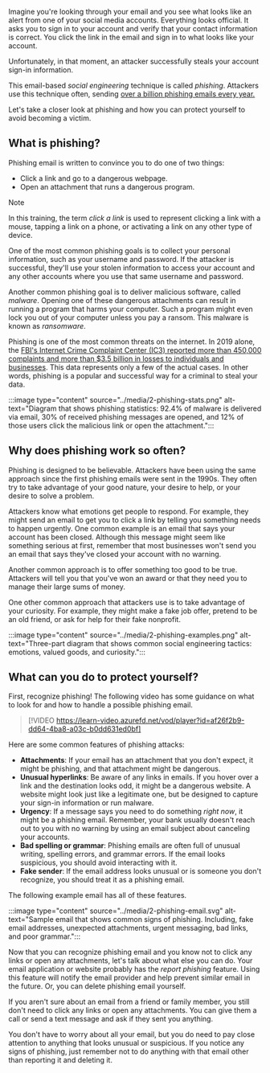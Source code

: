 Imagine you're looking through your email and you see what looks like an alert from one of your social media accounts. Everything looks official. It asks you to sign in to your account and verify that your contact information is correct. You click the link in the email and sign in to what looks like your account.

Unfortunately, in that moment, an attacker successfully steals your account sign-in information.

This email-based *social engineering* technique is called *phishing*. Attackers use this technique often, sending [over a billion phishing emails every year.](https://www.microsoft.com/security/blog/2018/10/17/how-office-365-learned-to-reel-in-phish/?azure-portal=true)

Let's take a closer look at phishing and how you can protect yourself to avoid becoming a victim.

## What is phishing?

Phishing email is written to convince you to do one of two things:

- Click a link and go to a dangerous webpage.
- Open an attachment that runs a dangerous program.

> [!NOTE]
> In this training, the term *click a link* is used to represent clicking a link with a mouse, tapping a link on a phone, or activating a link on any other type of device.

One of the most common phishing goals is to collect your personal information, such as your username and password. If the attacker is successful, they'll use your stolen information to access your account and any other accounts where you use that same username and password.

Another common phishing goal is to deliver malicious software, called *malware*. Opening one of these dangerous attachments can result in running a program that harms your computer. Such a program might even lock you out of your computer unless you pay a ransom. This malware is known as *ransomware*.

Phishing is one of the most common threats on the internet. In 2019 alone, the [FBI's Internet Crime Complaint Center (IC3) reported more than 450,000 complaints and more than $3.5 billion in losses to individuals and businesses](https://www.fbi.gov/news/stories/2019-internet-crime-report-released-021120?azure-portal=true). This data represents only a few of the actual cases. In other words, phishing is a popular and successful way for a criminal to steal your data.

:::image type="content" source="../media/2-phishing-stats.png" alt-text="Diagram that shows phishing statistics: 92.4% of malware is delivered via email, 30% of received phishing messages are opened, and 12% of those users click the malicious link or open the attachment.":::

## Why does phishing work so often?

Phishing is designed to be believable. Attackers have been using the same approach since the first phishing emails were sent in the 1990s. They often try to take advantage of your good nature, your desire to help, or your desire to solve a problem.

Attackers know what emotions get people to respond. For example, they might send an email to get you to click a link by telling you something needs to happen urgently. One common example is an email that says your account has been closed. Although this message might seem like something serious at first, remember that most businesses won't send you an email that says they've closed your account with no warning.

Another common approach is to offer something too good to be true. Attackers will tell you that you've won an award or that they need you to manage their large sums of money.

One other common approach that attackers use is to take advantage of your curiosity. For example, they might make a fake job offer, pretend to be an old friend, or ask for help for their fake nonprofit.

:::image type="content" source="../media/2-phishing-examples.png" alt-text="Three-part diagram that shows common social engineering tactics: emotions, valued goods, and curiosity.":::

## What can you do to protect yourself?

First, recognize phishing! The following video has some guidance on what to look for and how to handle a possible phishing email.

> [!VIDEO https://learn-video.azurefd.net/vod/player?id=af26f2b9-dd64-4ba8-a03c-b0dd631ed0bf]

Here are some common features of phishing attacks:

- **Attachments**: If your email has an attachment that you don't expect, it might be phishing, and that attachment might be dangerous.
- **Unusual hyperlinks**: Be aware of any links in emails. If you hover over a link and the destination looks odd, it might be a dangerous website. A website might look just like a legitimate one, but be designed to capture your sign-in information or run malware.
- **Urgency**: If a message says you need to do something *right now*, it might be a phishing email. Remember, your bank usually doesn't reach out to you with no warning by using an email subject about canceling your accounts.
- **Bad spelling or grammar**: Phishing emails are often full of unusual writing, spelling errors, and grammar errors. If the email looks suspicious, you should avoid interacting with it.
- **Fake sender**: If the email address looks unusual or is someone you don't recognize, you should treat it as a phishing email.

The following example email has all of these features.

:::image type="content" source="../media/2-phishing-email.svg" alt-text="Sample email that shows common signs of phishing. Including, fake email addresses, unexpected attachments, urgent messaging, bad links, and poor grammar.":::

Now that you can recognize phishing email and you know not to click any links or open any attachments, let's talk about what else you can do. Your email application or website probably has the *report phishing* feature. Using this feature will notify the email provider and help prevent similar email in the future. Or, you can delete phishing email yourself.

If you aren't sure about an email from a friend or family member, you still don't need to click any links or open any attachments. You can give them a call or send a text message and ask if they sent you anything.

You don't have to worry about all your email, but you do need to pay close attention to anything that looks unusual or suspicious. If you notice any signs of phishing, just remember not to do anything with that email other than reporting it and deleting it.
